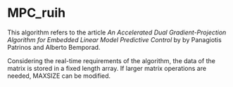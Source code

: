 # MPC_ruih

This algorithm refers to the article *An Accelerated Dual Gradient-Projection Algorithm for Embedded Linear Model Predictive Control* by by Panagiotis Patrinos and Alberto Bemporad.

Considering the real-time requirements of the algorithm, the data of the matrix is stored in a fixed length array. If larger matrix operations are needed, MAXSIZE can be modified.
